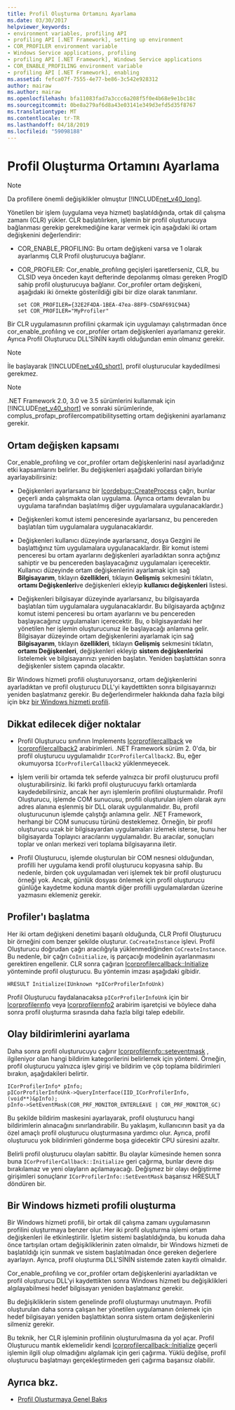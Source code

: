 ```yaml
---
title: Profil Oluşturma Ortamını Ayarlama
ms.date: 03/30/2017
helpviewer_keywords:
- environment variables, profiling API
- profiling API [.NET Framework], setting up environment
- COR_PROFILER environment variable
- Windows Service applications, profiling
- profiling API [.NET Framework], Windows Service applications
- COR_ENABLE_PROFILING environment variable
- profiling API [.NET Framework], enabling
ms.assetid: fefca07f-7555-4e77-be86-3c542e928312
author: mairaw
ms.author: mairaw
ms.openlocfilehash: bfa11083fad7a3ccc6a208f5f0e4b68e9e1bc18c
ms.sourcegitcommit: 0be8a279af6d8a43e03141e349d3efd5d35f8767
ms.translationtype: MT
ms.contentlocale: tr-TR
ms.lasthandoff: 04/18/2019
ms.locfileid: "59098188"
---
```

# <a name="setting-up-a-profiling-environment"></a>Profil Oluşturma Ortamını Ayarlama
> [!NOTE]
>  Da profillere önemli değişiklikler olmuştur [!INCLUDE[net_v40_long](../../../../includes/net-v40-long-md.md)].  
  
 Yönetilen bir işlem (uygulama veya hizmet) başlatıldığında, ortak dil çalışma zamanı (CLR) yükler. CLR başlatılırken, işlemin bir profil oluşturucuya bağlanması gerekip gerekmediğine karar vermek için aşağıdaki iki ortam değişkenini değerlendirir:  
  
-   COR_ENABLE_PROFILING: Bu ortam değişkeni varsa ve 1 olarak ayarlanmış CLR Profil oluşturucuya bağlanır.  
  
-   COR_PROFILER: Cor_enable_profılıng geçişleri işaretlerseniz, CLR, bu CLSID veya önceden kayıt defterinde depolanmış olması gereken ProgID sahip profil oluşturucuya bağlanır. Cor_profıler ortam değişkeni, aşağıdaki iki örnekte gösterildiği gibi bir dize olarak tanımlanır.  
  
    ```  
    set COR_PROFILER={32E2F4DA-1BEA-47ea-88F9-C5DAF691C94A}  
    set COR_PROFILER="MyProfiler"  
    ```  
  
 Bir CLR uygulamasının profilini çıkarmak için uygulamayı çalıştırmadan önce cor_enable_profılıng ve cor_profıler ortam değişkenleri ayarlamanız gerekir. Ayrıca Profil Oluşturucu DLL'SİNİN kayıtlı olduğundan emin olmanız gerekir.  
  
> [!NOTE]
>  İle başlayarak [!INCLUDE[net_v40_short](../../../../includes/net-v40-short-md.md)], profil oluşturucular kaydedilmesi gerekmez.  
  
> [!NOTE]
>  .NET Framework 2.0, 3.0 ve 3.5 sürümlerini kullanmak için [!INCLUDE[net_v40_short](../../../../includes/net-v40-short-md.md)] ve sonraki sürümlerinde, complus_profapı_profilercompatibilitysetting ortam değişkenini ayarlamanız gerekir.  
  
## <a name="environment-variable-scope"></a>Ortam değişken kapsamı  
 Cor_enable_profılıng ve cor_profıler ortam değişkenlerini nasıl ayarladığınız etki kapsamlarını belirler. Bu değişkenleri aşağıdaki yollardan biriyle ayarlayabilirsiniz:  
  
-   Değişkenleri ayarlarsanız bir [Icordebug::CreateProcess](../../../../docs/framework/unmanaged-api/debugging/icordebug-createprocess-method.md) çağrı, bunlar geçerli anda çalışmakta olan uygulama. (Ayrıca ortamı devralan bu uygulama tarafından başlatılmış diğer uygulamalara uygulanacaklardır.)  
  
-   Değişkenleri komut istemi penceresinde ayarlarsanız, bu pencereden başlatılan tüm uygulamalara uygulanacaklardır.  
  
-   Değişkenleri kullanıcı düzeyinde ayarlarsanız, dosya Gezgini ile başlattığınız tüm uygulamalara uygulanacaklardır. Bir komut istemi penceresi bu ortam ayarlarını değişkenleri ayarladıktan sonra açtığınız sahiptir ve bu pencereden başlayacağınız uygulamaları içerecektir. Kullanıcı düzeyinde ortam değişkenlerini ayarlamak için sağ **Bilgisayarım**, tıklayın **özellikleri**, tıklayın **Gelişmiş** sekmesini tıklatın, **ortamı Değişkenleri**ve değişkenleri ekleyip **kullanıcı değişkenleri** listesi.  
  
-   Değişkenleri bilgisayar düzeyinde ayarlarsanız, bu bilgisayarda başlatılan tüm uygulamalara uygulanacaklardır. Bu bilgisayarda açtığınız komut istemi penceresi bu ortam ayarlarını ve bu pencereden başlayacağınız uygulamaları içerecektir. Bu, o bilgisayardaki her yönetilen her işlemin oluşturucunuz ile başlayacağı anlamına gelir. Bilgisayar düzeyinde ortam değişkenlerini ayarlamak için sağ **Bilgisayarım**, tıklayın **özellikleri**, tıklayın **Gelişmiş** sekmesini tıklatın, **ortamı Değişkenleri**, değişkenleri ekleyip **sistem değişkenlerini** listelemek ve bilgisayarınızı yeniden başlatın. Yeniden başlattıktan sonra değişkenler sistem çapında olacaktır.  
  
 Bir Windows hizmeti profili oluşturuyorsanız, ortam değişkenlerini ayarladıktan ve profil oluşturucu DLL'yi kaydettikten sonra bilgisayarınızı yeniden başlatmanız gerekir. Bu değerlendirmeler hakkında daha fazla bilgi için bkz [bir Windows hizmeti profili](#windows_service).  
  
## <a name="additional-considerations"></a>Dikkat edilecek diğer noktalar  
  
-   Profil Oluşturucu sınıfının Implements [Icorprofilercallback](../../../../docs/framework/unmanaged-api/profiling/icorprofilercallback-interface.md) ve [Icorprofilercallback2](../../../../docs/framework/unmanaged-api/profiling/icorprofilercallback2-interface.md) arabirimleri. .NET Framework sürüm 2. 0'da, bir profil oluşturucu uygulamalıdır `ICorProfilerCallback2`. Bu, eğer okumuyorsa `ICorProfilerCallback2` yüklenmeyecek.  
  
-   İşlem verili bir ortamda tek seferde yalnızca bir profil oluşturucu profil oluşturabilirsiniz. İki farklı profil oluşturucuyu farklı ortamlarda kaydedebilirsiniz, ancak her ayrı işlemlerin profilini oluşturmalıdır. Profil Oluşturucu, işlemde COM sunucusu, profili oluşturulan işlem olarak aynı adres alanına eşlenmiş bir DLL olarak uygulanmalıdır. Bu, profil oluşturucunun işlemde çalıştığı anlamına gelir. .NET Framework, herhangi bir COM sunucusu türünü desteklemez. Örneğin, bir profil oluşturucu uzak bir bilgisayardan uygulamaları izlemek isterse, bunu her bilgisayarda Toplayıcı aracılarını uygulamalıdır. Bu aracılar, sonuçları toplar ve onları merkezi veri toplama bilgisayarına iletir.  
  
-   Profil Oluşturucu, işlemde oluşturulan bir COM nesnesi olduğundan, profilli her uygulama kendi profil oluşturucu kopyasına sahip. Bu nedenle, birden çok uygulamadan veri işlemek tek bir profil oluşturucu örneği yok. Ancak, günlük dosyası önlemek için profil oluşturucu günlüğe kaydetme koduna mantık diğer profilli uygulamalardan üzerine yazmasını eklemeniz gerekir.  
  
## <a name="initializing-the-profiler"></a>Profiler'ı başlatma  
 Her iki ortam değişkeni denetimi başarılı olduğunda, CLR Profil Oluşturucu bir örneğini com benzer şekilde oluşturur. `CoCreateInstance` işlevi. Profil Oluşturucu doğrudan çağrı aracılığıyla yüklenmediğinden `CoCreateInstance`. Bu nedenle, bir çağrı `CoInitialize`, iş parçacığı modelinin ayarlanmasını gerektiren engellenir. CLR sonra çağıran [Icorprofilercallback::Initialize](../../../../docs/framework/unmanaged-api/profiling/icorprofilercallback-initialize-method.md) yönteminde profil oluşturucu. Bu yöntemin imzası aşağıdaki gibidir.  
  
```  
HRESULT Initialize(IUnknown *pICorProfilerInfoUnk)  
```  
  
 Profil Oluşturucu faydalanacaksa `pICorProfilerInfoUnk` için bir [Icorprofilerınfo](../../../../docs/framework/unmanaged-api/profiling/icorprofilerinfo-interface.md) veya [Icorprofilerınfo2](../../../../docs/framework/unmanaged-api/profiling/icorprofilerinfo2-interface.md) arabirim işaretçisi ve böylece daha sonra profil oluşturma sırasında daha fazla bilgi talep edebilir.  
  
## <a name="setting-event-notifications"></a>Olay bildirimlerini ayarlama  
 Daha sonra profil oluşturucuyu çağırır [Icorprofilerınfo::seteventmask](../../../../docs/framework/unmanaged-api/profiling/icorprofilerinfo-seteventmask-method.md) , ilgileniyor olan hangi bildirim kategorilerini belirlemek için yöntemi. Örneğin, profil oluşturucu yalnızca işlev girişi ve bildirim ve çöp toplama bildirimleri bırakın, aşağıdakileri belirtir.  
  
```  
ICorProfilerInfo* pInfo;  
pICorProfilerInfoUnk->QueryInterface(IID_ICorProfilerInfo, (void**)&pInfo);  
pInfo->SetEventMask(COR_PRF_MONITOR_ENTERLEAVE | COR_PRF_MONITOR_GC)  
```  
  
 Bu şekilde bildirim maskesini ayarlayarak, profil oluşturucu hangi bildirimlerin alınacağını sınırlandırabilir. Bu yaklaşım, kullanıcının basit ya da özel amaçlı profil oluşturucu oluşturmasına yardımcı olur. Ayrıca, profil oluşturucu yok bildirimleri gönderme boşa gidecektir CPU süresini azaltır.  
  
 Belirli profil oluşturucu olayları sabittir. Bu olaylar kümesinde hemen sonra buna `ICorProfilerCallback::Initialize` geri çağırma, bunlar devre dışı bırakılamaz ve yeni olayların açılamayacağı. Değişmez bir olayı değiştirme girişimleri sonuçlanır `ICorProfilerInfo::SetEventMask` başarısız HRESULT döndüren bir.  
  
<a name="windows_service"></a>   
## <a name="profiling-a-windows-service"></a>Bir Windows hizmeti profili oluşturma  
 Bir Windows hizmeti profili, bir ortak dil çalışma zamanı uygulamasının profilini oluşturmaya benzer olur. Her iki profil oluşturma işlemi ortam değişkenleri ile etkinleştirilir. İşletim sistemi başlatıldığında, bu konuda daha önce tartışılan ortam değişikliklerinin zaten olmalıdır, bir Windows hizmeti de başlatıldığı için sunmak ve sistem başlatılmadan önce gereken değerlere ayarlayın. Ayrıca, profil oluşturma DLL'SİNİN sistemde zaten kayıtlı olmalıdır.  
  
 Cor_enable_profılıng ve cor_profıler ortam değişkenlerini ayarladıktan ve profil oluşturucu DLL'yi kaydettikten sonra Windows hizmeti bu değişiklikleri algılayabilmesi hedef bilgisayarı yeniden başlatmanız gerekir.  
  
 Bu değişikliklerin sistem genelinde profil oluşturmayı unutmayın. Profili oluşturulan daha sonra çalışan her yönetilen uygulamanın önlemek için hedef bilgisayarı yeniden başlattıktan sonra sistem ortam değişkenlerini silmeniz gerekir.  
  
 Bu teknik, her CLR işleminin profilinin oluşturulmasına da yol açar. Profil Oluşturucu mantık eklemelidir kendi [Icorprofilercallback::Initialize](../../../../docs/framework/unmanaged-api/profiling/icorprofilercallback-initialize-method.md) geçerli işlemin ilgili olup olmadığını algılamak için geri çağırma. Yüklü değilse, profil oluşturucu başlatmayı gerçekleştirmeden geri çağırma başarısız olabilir.  
  
## <a name="see-also"></a>Ayrıca bkz.

- [Profil Oluşturmaya Genel Bakış](../../../../docs/framework/unmanaged-api/profiling/profiling-overview.md)
